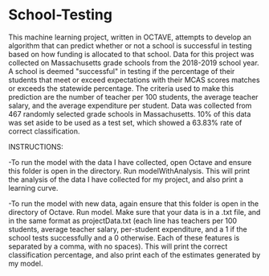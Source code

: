 # School-Testing
This machine learning project, written in OCTAVE, attempts to develop an algorithm that can predict whether or not a school is successful in testing based on how funding is allocated to that school. Data for this project was collected on Massachusetts grade schools from the 2018-2019 school year. A school is deemed "successful" in testing if the percentage of their students that meet or exceed expectations with their MCAS scores matches or exceeds the statewide percentage. The criteria used to make this prediction are the number of teacher per 100 students, the average teacher salary, and the average expenditure per student. Data was collected from 467 randomly selected grade schools in Massachusetts. 10% of this data was set aside to be used as a test set, which showed a 63.83% rate of correct classification. 

INSTRUCTIONS:

-To run the model with the data I have collected, open Octave and ensure this folder is open in the directory. Run modelWithAnalysis. This will print the analysis of the data I have collected for my project, and also print a learning curve.

-To run the model with new data, again ensure that this folder is open in the directory of Octave. Run model. Make sure that your data is in a .txt file, and in the same format as projectData.txt (each line has teachers per 100 students, average teacher salary, per-student expenditure, and a 1 if the school tests successfully and a 0 otherwise. Each of these features is separated by a comma, with no spaces). This will print the correct classification percentage, and also print each of the estimates generated by my model.
